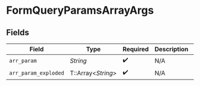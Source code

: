 # FormQueryParamsArrayArgs


## Fields

| Field                | Type                 | Required             | Description          | Example              |
| -------------------- | -------------------- | -------------------- | -------------------- | -------------------- |
| `arr_param`          | *String*             | :heavy_check_mark:   | N/A                  | test,test2           |
| `arr_param_exploded` | T::Array<*String*>   | :heavy_check_mark:   | N/A                  |                      |